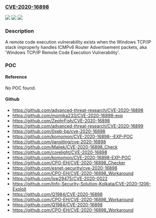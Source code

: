 ### [CVE-2020-16898](https://cve.mitre.org/cgi-bin/cvename.cgi?name=CVE-2020-16898)
![](https://img.shields.io/static/v1?label=Product&message=Windows%20Server%2C%20version%202004%20(Server%20Core%20installation)&color=blue)
![](https://img.shields.io/static/v1?label=Version&message=n%2Fa&color=blue)
![](https://img.shields.io/static/v1?label=Vulnerability&message=Remote%20Code%20Execution&color=brighgreen)

### Description

A remote code execution vulnerability exists when the Windows TCP/IP stack improperly handles ICMPv6 Router Advertisement packets, aka 'Windows TCP/IP Remote Code Execution Vulnerability'.

### POC

#### Reference
No POC found.

#### Github
- https://github.com/advanced-threat-research/CVE-2020-16898
- https://github.com/momika233/CVE-2020-16898-exp
- https://github.com/ZephrFish/CVE-2020-16898
- https://github.com/advanced-threat-research/CVE-2020-16899
- https://github.com/0xeb-bp/cve-2020-16898
- https://github.com/komomon/CVE-2020-16898--EXP-POC
- https://github.com/jiansiting/cve-2020-16898
- https://github.com/Maliek/CVE-2020-16898_Check
- https://github.com/corelight/CVE-2020-16898
- https://github.com/komomon/CVE-2020-16898-EXP-POC
- https://github.com/CPO-EH/CVE-2020-16898_Checker
- https://github.com/esnet-security/cve-2020-16898
- https://github.com/CPO-EH/CVE-2020-16898_Workaround
- https://github.com/lsw29475/CVE-2020-0022
- https://github.com/Info-Security-Solution-Kolkata/CVE-2020-1206-Exploit
- https://github.com/Q1984/CVE-2020-16898
- https://github.com/CPO-EH/CVE-2020-16898_Workaround
- https://github.com/Q1984/CVE-2020-16898
- https://github.com/CPO-EH/CVE-2020-16898_Workaround

